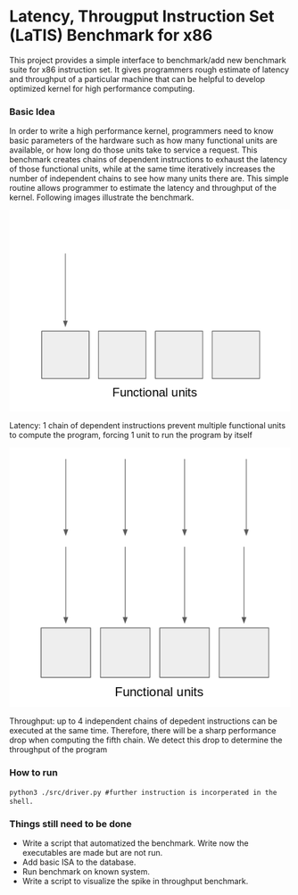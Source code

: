 # Latency, Througput Instruction Set (LaTIS) Benchmark for x86
This project provides a simple interface to benchmark/add new benchmark suite for x86 instruction set.
It gives programmers rough estimate of latency and throughput of a particular machine that can be helpful
to develop optimized kernel for high performance computing.

### Basic Idea
In order to write a high performance kernel, programmers need to know basic parameters of the hardware such as how many
functional units are available, or how long do those units take to service a request. This benchmark creates chains of 
dependent instructions to exhaust the latency of those functional units, while at the same time iteratively increases
the number of independent chains to see how many units there are. This simple routine allows programmer to estimate 
the latency and throughput of the kernel. Following images illustrate the benchmark.


![](img/latency.png)

Latency: 1 chain of dependent instructions prevent multiple functional units to compute the program, forcing 1 unit to run the program by itself

![](img/throughput.png)

Throughput: up to 4 independent chains of depedent instructions can be executed at the same time. Therefore, there will be a sharp performance drop when computing the fifth chain. We detect this drop to determine the throughput of the program

### How to run
```
python3 ./src/driver.py #further instruction is incorperated in the shell.
```

### Things still need to be done
* Write a script that automatized the benchmark. Write now the executables are made but are not run.
* Add basic ISA to the database.
* Run benchmark on known system.
* Write a script to visualize the spike in throughput benchmark.
